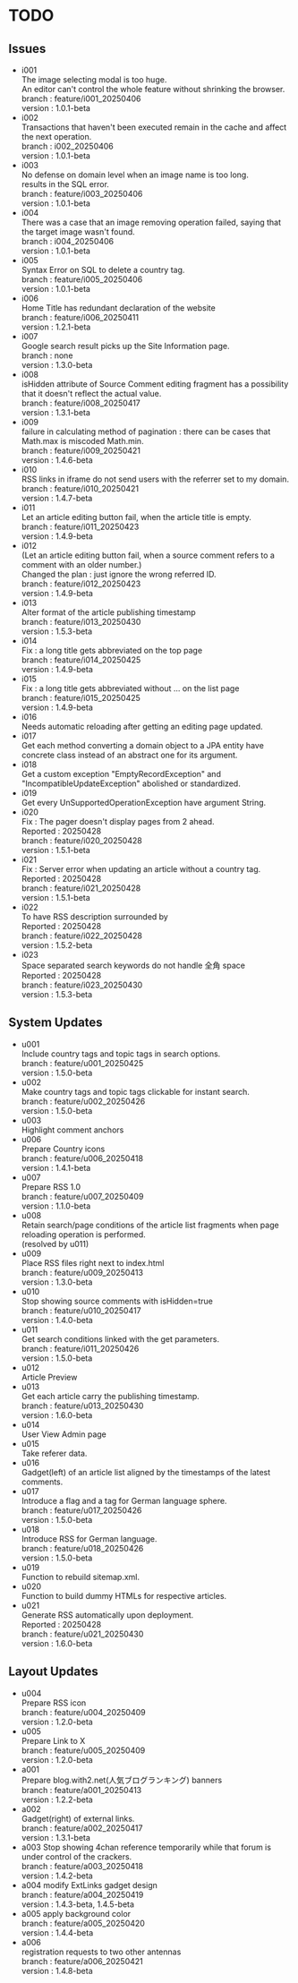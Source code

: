 # TODO

## Issues

- i001  
  The image selecting modal is too huge.   
  An editor can't control the whole feature without shrinking the browser.  
  branch : feature/i001_20250406  
  version : 1.0.1-beta  
- i002  
  Transactions that haven't been executed remain in the cache and affect the next operation.  
  branch : i002_20250406  
  version : 1.0.1-beta  
- i003  
  No defense on domain level when an image name is too long.  
  results in the SQL error.  
  branch : feature/i003_20250406  
  version : 1.0.1-beta  
- i004  
  There was a case that an image removing operation failed, saying that the target image wasn't found.  
  branch : i004_20250406  
  version : 1.0.1-beta  
- i005  
  Syntax Error on SQL to delete a country tag.  
  branch : feature/i005_20250406  
  version : 1.0.1-beta  
- i006  
  Home Title has redundant declaration of the website  
  branch : feature/i006_20250411  
  version : 1.2.1-beta
- i007  
  Google search result picks up the Site Information page.  
  branch : none  
  version : 1.3.0-beta  
- i008  
  isHidden attribute of Source Comment editing fragment has a possibility that it doesn't reflect the actual value.  
  branch : feature/i008_20250417  
  version : 1.3.1-beta
- i009  
  failure in calculating method of pagination : there can be cases that Math.max is miscoded Math.min.  
  branch : feature/i009_20250421  
  version : 1.4.6-beta  
- i010  
  RSS links in iframe do not send users with the referrer set to my domain.  
  branch : feature/i010_20250421  
  version : 1.4.7-beta  
- i011  
  Let an article editing button fail, when the article title is empty.  
  branch : feature/i011_20250423  
  version : 1.4.9-beta  
- i012  
  (Let an article editing button fail, when a source comment refers to a comment with an older number.)  
  Changed the plan : just ignore the wrong referred ID.  
  branch : feature/i012_20250423  
  version : 1.4.9-beta  
- i013  
  Alter format of the article publishing timestamp  
  branch : feature/i013_20250430  
  version : 1.5.3-beta  
- i014  
  Fix : a long title gets abbreviated on the top page  
  branch : feature/i014_20250425  
  version : 1.4.9-beta  
- i015  
  Fix : a long title gets abbreviated without ... on the list page  
  branch : feature/i015_20250425  
  version : 1.4.9-beta  
- i016  
  Needs automatic reloading after getting an editing page updated.  
- i017  
  Get each method converting a domain object to a JPA entity have concrete class instead of an abstract one for its argument.  
- i018  
  Get a custom exception "EmptyRecordException" and "IncompatibleUpdateException" abolished or standardized.  
- i019  
  Get every UnSupportedOperationException have argument String. 
- i020  
  Fix : The pager doesn't display pages from 2 ahead.  
  Reported : 20250428  
  branch : feature/i020_20250428  
  version : 1.5.1-beta  
- i021  
  Fix : Server error when updating an article without a country tag.  
  Reported : 20250428  
  branch : feature/i021_20250428  
  version : 1.5.1-beta  
- i022  
  To have RSS description surrounded by <![CDATA[ ]]>  
  Reported : 20250428  
  branch : feature/i022_20250428  
  version : 1.5.2-beta  
- i023  
  Space separated search keywords do not handle 全角 space  
  Reported : 20250428  
  branch : feature/i023_20250430  
  version : 1.5.3-beta  


## System Updates

- u001  
  Include country tags and topic tags in search options.  
  branch : feature/u001_20250425  
  version : 1.5.0-beta  
- u002  
  Make country tags and topic tags clickable for instant search.  
  branch : feature/u002_20250426  
  version : 1.5.0-beta  
- u003  
  Highlight comment anchors
- u006  
  Prepare Country icons  
  branch : feature/u006_20250418  
  version : 1.4.1-beta  
- u007  
  Prepare RSS 1.0  
  branch : feature/u007_20250409  
  version : 1.1.0-beta  
- u008  
  Retain search/page conditions of the article list fragments when page reloading operation is performed.  
  (resolved by u011)  
- u009  
  Place RSS files right next to index.html  
  branch : feature/u009_20250413  
  version : 1.3.0-beta  
- u010  
  Stop showing source comments with isHidden=true  
  branch : feature/u010_20250417  
  version : 1.4.0-beta  
- u011  
  Get search conditions linked with the get parameters.  
  branch : feature/i011_20250426  
  version : 1.5.0-beta  
- u012  
  Article Preview  
- u013  
  Get each article carry the publishing timestamp.  
  branch : feature/u013_20250430  
  version : 1.6.0-beta  
- u014  
  User View Admin page  
- u015  
  Take referer data.  
- u016  
  Gadget(left) of an article list aligned by the timestamps of the latest comments.  
- u017  
  Introduce a flag and a tag for German language sphere.  
  branch : feature/u017_20250426  
  version : 1.5.0-beta  
- u018  
  Introduce RSS for German language.  
  branch : feature/u018_20250426  
  version : 1.5.0-beta  
- u019  
  Function to rebuild sitemap.xml.  
- u020  
  Function to build dummy HTMLs for respective articles.  
- u021  
  Generate RSS automatically upon deployment.  
  Reported : 20250428  
  branch : feature/u021_20250430  
  version : 1.6.0-beta  

  
## Layout Updates

- u004  
  Prepare RSS icon  
  branch : feature/u004_20250409  
  version : 1.2.0-beta
- u005  
  Prepare Link to X  
  branch : feature/u005_20250409  
  version : 1.2.0-beta  
- a001  
  Prepare blog.with2.net(人気ブログランキング) banners  
  branch : feature/a001_20250413  
  version : 1.2.2-beta  
- a002  
  Gadget(right) of external links.  
  branch : feature/a002_20250417  
  version : 1.3.1-beta  
- a003
  Stop showing 4chan reference temporarily while that forum is under control of the crackers.  
  branch : feature/a003_20250418  
  version : 1.4.2-beta  
- a004
  modify ExtLinks gadget design  
  branch : feature/a004_20250419  
  version : 1.4.3-beta, 1.4.5-beta  
- a005
  apply background color  
  branch : feature/a005_20250420  
  version : 1.4.4-beta  
- a006  
  registration requests to two other antennas  
  branch : feature/a006_20250421  
  version : 1.4.8-beta  
